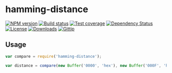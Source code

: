 
# hamming-distance

[![NPM version][npm-image]][npm-url]
[![Build status][travis-image]][travis-url]
[![Test coverage][coveralls-image]][coveralls-url]
[![Dependency Status][david-image]][david-url]
[![License][license-image]][license-url]
[![Downloads][downloads-image]][downloads-url]
[![Gittip][gittip-image]][gittip-url]

## Usage

```js
var compare = require('hamming-distance');

var distance = compare(new Buffer('0000', 'hex'), new Buffer('000F', 'hex'));
```

[gitter-image]: https://badges.gitter.im/math-utils/hamming-distance.png
[gitter-url]: https://gitter.im/math-utils/hamming-distance
[npm-image]: https://img.shields.io/npm/v/hamming-distance.svg?style=flat-square
[npm-url]: https://npmjs.org/package/hamming-distance
[github-tag]: http://img.shields.io/github/tag/math-utils/hamming-distance.svg?style=flat-square
[github-url]: https://github.com/math-utils/hamming-distance/tags
[travis-image]: https://img.shields.io/travis/math-utils/hamming-distance.svg?style=flat-square
[travis-url]: https://travis-ci.org/math-utils/hamming-distance
[coveralls-image]: https://img.shields.io/coveralls/math-utils/hamming-distance.svg?style=flat-square
[coveralls-url]: https://coveralls.io/r/math-utils/hamming-distance
[david-image]: http://img.shields.io/david/math-utils/hamming-distance.svg?style=flat-square
[david-url]: https://david-dm.org/math-utils/hamming-distance
[license-image]: http://img.shields.io/npm/l/hamming-distance.svg?style=flat-square
[license-url]: LICENSE
[downloads-image]: http://img.shields.io/npm/dm/hamming-distance.svg?style=flat-square
[downloads-url]: https://npmjs.org/package/hamming-distance
[gittip-image]: https://img.shields.io/gratipay/jonathanong.svg?style=flat-square
[gittip-url]: https://gratipay.com/jonathanong/
